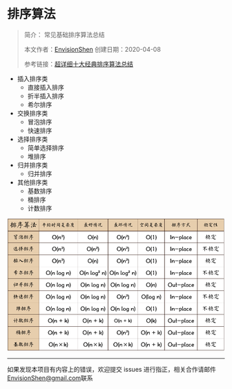 # 排序算法

> 简介： 常见基础排序算法总结
>
> 本文作者：[EnvisionShen](https://github.com/MrEnvision)     创建日期：2020-04-08
>
> 参考链接：[超详细十大经典排序算法总结](https://blog.csdn.net/weixin_41190227/article/details/86600821)



- 插入排序类
  - 直接插入排序
  - 折半插入排序
  - 希尔排序
- 交换排序类
  - 冒泡排序
  - 快速排序
- 选择排序类
  - 简单选择排序
  - 堆排序
- 归并排序类
  - 归并排序
- 其他排序类
  - 基数排序
  - 桶排序
  - 计数排序

<img src='总结.png'> 



------

如果发现本项目有内容上的错误，欢迎提交 issues 进行指正，相关合作请邮件<a href="mailto:EnvisionShen@gmail.com">EnvisionShen@gmail.com</a>联系
